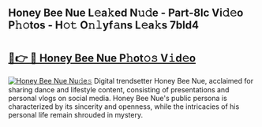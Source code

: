 ## Honey Bee Nue L𝚎a𝚔ed N𝚞𝚍e - Part-8lc Vi𝚍𝚎o P𝚑𝚘tos - H𝚘𝚝 O𝚗𝚕yf𝚊ns L𝚎a𝚔s 7bld4

# <h2><a href="http://kfatqll.oniu.top/?m=Honey+Bee+Nue">🔗👉 🔴 Honey Bee Nue P𝚑ot𝚘𝚜 V𝚒d𝚎o</a></h2>

[![Honey Bee Nue Nu𝚍e𝚜](https://i.imgur.com/0qMVB7G.gif)](http://kfatqll.oniu.top/?m=Honey+Bee+Nue)
Digital trendsetter Honey Bee Nue, acclaimed for sharing dance and lifestyle content, consisting of presentations and personal vlogs on social media. Honey Bee Nue's public persona is characterized by its sincerity and openness, while the intricacies of his personal life remain shrouded in mystery.  
